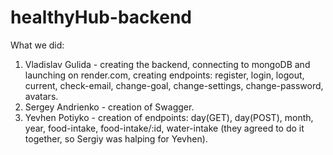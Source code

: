 # healthyHub-backend
What we did:
1) Vladislav Gulida - creating the backend, connecting to mongoDB and launching on render.com, creating endpoints: register, login, logout, current, check-email, change-goal, change-settings, change-password, avatars.
2) Sergey Andrienko - creation of Swagger. 
3) Yevhen Potiyko - creation of endpoints: day(GET), day(POST), month, year, food-intake, food-intake/:id, water-intake (they agreed to do it together, so Sergiy was halping for Yevhen).
